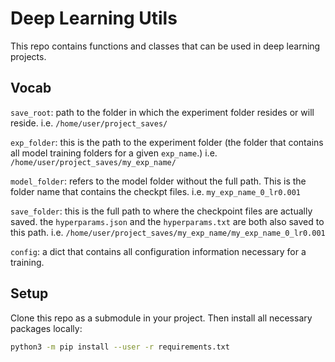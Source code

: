 # Deep Learning Utils
This repo contains functions and classes that can be used in deep learning projects.

## Vocab
`save_root`: path to the folder in which the experiment folder resides
    or will reside. i.e. `/home/user/project_saves/`

`exp_folder`: this is the path to the experiment folder (the folder
    that contains all model training folders for a given `exp_name`.)
    i.e. `/home/user/project_saves/my_exp_name/`

`model_folder`: refers to the model folder without the full path. This
    is the folder name that contains the checkpt files.
    i.e. `my_exp_name_0_lr0.001`

`save_folder`: this is the full path to where the checkpoint files are
    actually saved. the `hyperparams.json` and the `hyperparams.txt` are
    both also saved to this path.
    i.e. `/home/user/project_saves/my_exp_name/my_exp_name_0_lr0.001`

`config`: a dict that contains all configuration information necessary
    for a training.

## Setup
Clone this repo as a submodule in your project. Then install all
necessary packages locally:
```sh
python3 -m pip install --user -r requirements.txt
```







